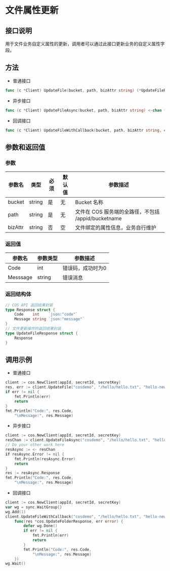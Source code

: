 文件属性更新
==========

## 接口说明

用于文件业务自定义属性的更新，调用者可以通过此接口更新业务的自定义属性字段。

## 方法

- 普通接口

```go
func (c *Client) UpdateFile(bucket, path, bizAttr string) (*UpdateFileResponse, error)
```

- 异步接口

```go
func (c *Client) UpdateFileAsync(bucket, path, bizAttr string) <-chan *UpdateFileAsyncResponse 
```

- 回调接口

```go
func (c *Client) UpdateFileWithCallback(bucket, path, bizAttr string, callback func(*UpdateFileResponse, error))
```

## 参数和返回值

### 参数

| 参数名  | 类型  | 必须  | 默认值  | 参数描述  |
| ------------ | ------------ | ------------ | ------------ | ------------ |
| bucket  | string  | 是  | 无  | Bucket 名称  |
| path  | string  | 是  | 无  | 文件在 COS 服务端的全路径，不包括 /appid/bucketname  |
| bizAttr  | string  | 否  | 空  | 文件绑定的属性信息，业务自行维护  |

### 返回值

| 参数名  | 参数类型  | 参数描述  |
| ------------ | ------------ | ------------ |
| Code  | int  | 错误码，成功时为0   |
| Messsage  | string  | 错误消息  |

### 返回结构体

```go
// COS API 返回结果封装
type Response struct {
	Code    int    `json:"code"`
	Message string `json:"message"`
}
// 文件更新操作的返回结果封装
type UpdateFileResponse struct {
	Response
}
```

## 调用示例

- 普通接口

```go
client := cos.NewClient(appId, secretId, secretKey)
res, err := client.UpdateFile("cosdemo", "/hello/hello.txt", "hello-new-attr")
if err != nil {
    fmt.Println(err)
    return
}
fmt.Println("Code:", res.Code,
    "\nMessage:", res.Message)
```

- 异步接口

```go
client := cos.NewClient(appId, secretId, secretKey)
resChan := client.UpdateFileAsync("cosdemo", "/hello/hello.txt", "hello-new-attr")
// Do your other work here
resAsync := <- resChan
if resAsync.Error != nil {
    fmt.Println(resAsync.Error)
    return
}
res := resAsync.Response
fmt.Println("Code:", res.Code,
    "\nMessage:", res.Message)
```

- 回调接口

```go
client := cos.NewClient(appId, secretId, secretKey)
var wg = sync.WaitGroup{}
wg.Add(1)
client.UpdateFileWithCallback("cosdemo", "/hello/hello.txt", "hello-new-attr",
    func(res *cos.UpdateFolderResponse, err error) {
        defer wg.Done()
        if err != nil {
            fmt.Println(err)
            return
        }
        fmt.Println("Code:", res.Code,
            "\nMessage:", res.Message)
    })
wg.Wait()
```
